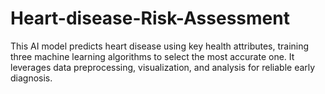 # Heart-disease-Risk-Assessment
This AI model predicts heart disease using key health attributes, training three machine learning algorithms to select the most accurate one. It leverages data preprocessing, visualization, and analysis for reliable early diagnosis.
